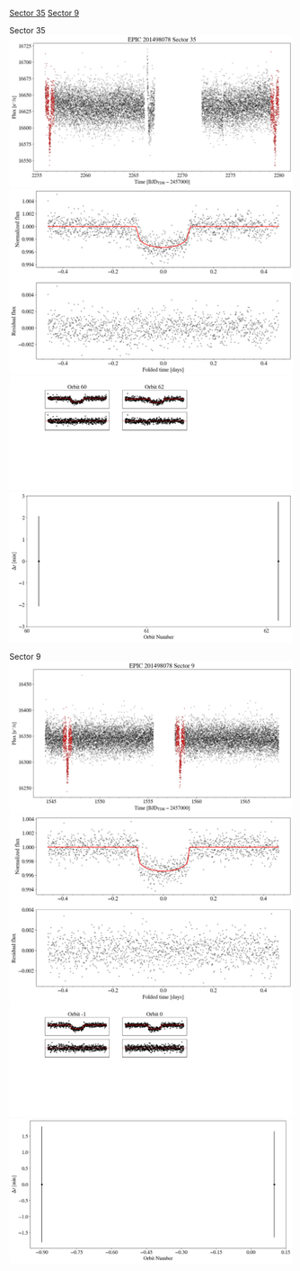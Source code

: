[Sector 35](#sector35)
[Sector 9](#sector9)

<a name = "sector35"></a>
Sector 35
![alt text](/tt/EPIC_201498078_Sector_35/EPIC_201498078_Sector_35_a_TimeSeries.png)
![alt text](/tt/EPIC_201498078_Sector_35/EPIC_201498078_Sector_35_b_FoldedLightCurve.png)
![alt text](/tt/EPIC_201498078_Sector_35/EPIC_201498078_Sector_35_b_IndividualTransitsWithFit.png)
![alt text](/tt/EPIC_201498078_Sector_35/EPIC_201498078_Sector_35_c_TimingResiduals.png)

<a name = "sector9"></a>
Sector 9
![alt text](/tt/EPIC_201498078_Sector_9/EPIC_201498078_Sector_9_a_TimeSeries.png)
![alt text](/tt/EPIC_201498078_Sector_9/EPIC_201498078_Sector_9_b_FoldedLightCurve.png)
![alt text](/tt/EPIC_201498078_Sector_9/EPIC_201498078_Sector_9_b_IndividualTransitsWithFit.png)
![alt text](/tt/EPIC_201498078_Sector_9/EPIC_201498078_Sector_9_c_TimingResiduals.png)

